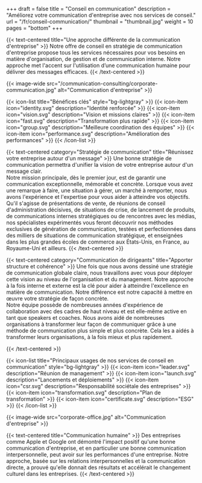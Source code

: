+++
draft 			= false
title 			= "Conseil en communication"
description		= "Améliorez votre communication d'entreprise avec nos services de conseil."
url				= "/fr/conseil-communication/"
thumbnail		= "thumbnail.jpg"
weight			= 10
pages			= "bottom"
+++

{{< text-centered title="Une approche différente de la communication d'entreprise" >}}
Notre offre de conseil en stratégie de communication d'entreprise propose tous les services nécessaires pour vos besoins en matière d'organisation, de gestion et de communication interne. Notre approche met l'accent sur l'utilisation d’une communication humaine pour délivrer des messages efficaces.
{{< /text-centered >}}

{{< image-wide src="/communication-consulting/corporate-communication.jpg" alt="Communication d'entreprise" >}}

{{< icon-list title="Bénéfices clés" style="bg-lightgray" >}}
	{{< icon-item icon="identity.svg" description="Identité renforcée" >}}
	{{< icon-item icon="vision.svg" description="Vision et missions claires" >}}
	{{< icon-item icon="fast.svg" description="Transformation plus rapide" >}}
	{{< icon-item icon="group.svg" description="Meilleure coordination des équipes" >}}
	{{< icon-item icon="performance.svg" description="Amélioration des performances" >}}
{{< /icon-list >}}

{{< text-centered category="Stratégie de communication" title="Réunissez votre entreprise autour d'un message" >}}
Une bonne stratégie de communication permettra d'unifier la vision de votre entreprise autour d'un message clair.<br>Notre mission principale, dès le premier jour, est de garantir une communication exceptionnelle, mémorable et concrète. Lorsque vous avez une remarque à faire, une situation à gérer, un marché à remporter, nous avons l'expérience et l'expertise pour vous aider à atteindre vos objectifs.<br>Qu'il s'agisse de présentations de vente, de réunions de conseil d'administration décisives, de situations de crise, de lancement de produits, de communications internes stratégiques ou de rencontres avec les médias, nos spécialistes expérimentés vous feront découvrir nos méthodes exclusives de génération de communication, testées et perfectionnées dans des milliers de situations de communication stratégique, et enseignées dans les plus grandes écoles de commerce aux États-Unis, en France, au Royaume-Uni et ailleurs.
{{< /text-centered >}}

{{< text-centered category="Communication de dirigeants" title="Apporter structure et cohérence" >}}
Une fois que nous avons dessiné une stratégie de communication globale claire, nous travaillons avec vous pour déployer cette vision au niveau de l'organisation et du management. Notre approche à la fois interne et externe est la clé pour aider à atteindre l'excellence en matière de communication. Notre différence est notre capacité à mettre en œuvre votre stratégie de façon concrète.<br>Notre équipe possède de nombreuses années d'expérience de collaboration avec des cadres de haut niveau et est elle-même active en tant que speakers et coaches. Nous avons aidé de nombreuses organisations à transformer leur façon de communiquer grâce à une méthode de communication plus simple et plus concrète. Cela les a aidés à transformer leurs organisations, à la fois mieux et plus rapidement.

{{< /text-centered >}}
 
{{< icon-list title="Principaux usages de nos services de conseil en communication" style="bg-lightgray" >}}
	{{< icon-item icon="leader.svg" description="Réunion de management" >}}
	{{< icon-item icon="launch.svg" description="Lancements et déploiements" >}}
	{{< icon-item icon="csr.svg" description="Responsabilité sociétale des entreprises" >}}
	{{< icon-item icon="transformation.svg" description="Plan de transformation" >}}
	{{< icon-item icon="certificate.svg" description="ESG" >}}
{{< /icon-list >}}

{{< image-wide src="corporate-office.jpg" alt="Communication d'entreprise" >}}

{{< text-centered title="Communication humaine" >}}
Des entreprises comme Apple et Google ont démontré l'impact positif qu'une bonne communication d'entreprise, et en particulier une bonne communication interpersonnelle, peut avoir sur les performances d'une entreprise. Notre approche, basée sur les relations interpersonnelles et la communication directe, a prouvé qu'elle donnait des résultats et accélérait le changement culturel dans les entreprises.
{{< /text-centered >}}
